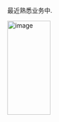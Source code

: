 最近熟悉业务中.

<img width="98" height="212" alt="image" src="https://github.com/user-attachments/assets/ad73795e-cb9f-4385-ab5f-b24f80bca0f5" />
